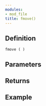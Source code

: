 ```yaml
---
modules:
- mod_file
title: fmove()
---
```


## Definition

    fmove ( )

## Parameters

## Returns

## Example

```
```

